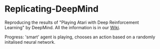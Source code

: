 Replicating-DeepMind
====================

Reproducing the results of "Playing Atari with Deep Reinforcement Learning" by DeepMind. All the information is in our [Wiki](https://github.com/kristjankorjus/Replicating-DeepMind/wiki).

Progress: 'smart' agent is playing, chooses an action based on a randomly initalised neural network.

